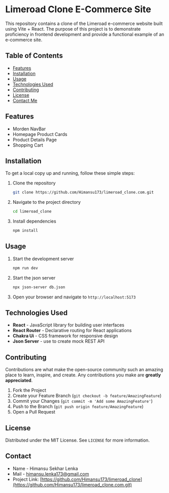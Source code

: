
# Limeroad Clone E-Commerce Site

This repository contains a clone of the Limeroad e-commerce website built using Vite + React. The purpose of this project is to demonstrate proficiency in frontend development and provide a functional example of an e-commerce site.

## Table of Contents

- [Features](#features)
- [Installation](#installation)
- [Usage](#usage)
- [Technologies Used](#technologies-used)
- [Contributing](#contributing)
- [License](#license)
- [Contact Me](#contact)

## Features

- Morden NavBar 
- Homepage Product Cards
- Product Details Page
- Shopping Cart

## Installation

To get a local copy up and running, follow these simple steps:

1. Clone the repository
   ```sh
   git clone https://github.com/Himansu173/limeroad_clone.com.git
   ```
2. Navigate to the project directory
   ```sh
   cd limeroad_clone
   ```
3. Install dependencies
   ```sh
   npm install
   ```

## Usage

1. Start the development server
   ```sh
   npm run dev
   ```   
2. Start the json server
   ```sh
   npx json-server db.json
   ```   
3. Open your browser and navigate to `http://localhost:5173`

## Technologies Used

- **React** - JavaScript library for building user interfaces
- **React Router** - Declarative routing for React applications
- **Chakra Ui** - CSS framework for responsive design
- **Json Server** -  use to create mock REST API

## Contributing

Contributions are what make the open-source community such an amazing place to learn, inspire, and create. Any contributions you make are **greatly appreciated**.

1. Fork the Project
2. Create your Feature Branch (`git checkout -b feature/AmazingFeature`)
3. Commit your Changes (`git commit -m 'Add some AmazingFeature'`)
4. Push to the Branch (`git push origin feature/AmazingFeature`)
5. Open a Pull Request

## License

Distributed under the MIT License. See `LICENSE` for more information.

## Contact

- Name - Himansu Sekhar Lenka
- Mail - himansu.lenka173@gmail.com
- Project Link: [https://github.com/Himansu173/limeroad_clone](https://github.com/Himansu173/limeroad_clone.com.git)
